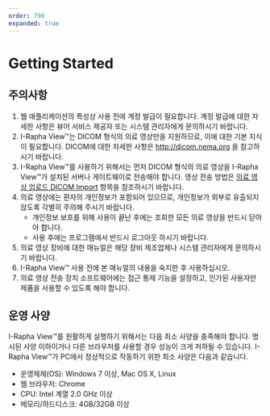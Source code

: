 ```yaml
---
order: 790
expanded: true
---
```


# Getting Started

## 주의사항
1. 웹 애플리케이션의 특성상 사용 전에 계정 발급이 필요합니다. 계정 발급에 대한 자세한 사항은 뷰어 서비스 제공자 또는 시스템 관리자에게 문의하시기 바랍니다.
2. I-Rapha View™는 DICOM 형식의 의료 영상만을 지원하므로, 이에 대한 기본 지식이 필요합니다. DICOM에 대한 자세한 사항은 http://dicom.nema.org 을 참고하시기 바랍니다.
3. I-Rapha View™를 사용하기 위해서는 먼저 DICOM 형식의 의료 영상을 I-Rapha View™가 설치된 서버나 게이트웨이로 전송해야 합니다. 영상 전송 방법은 [의료 영상 업로드 DICOM Import](../1_Raphaview/Glossary/1_DICOMImport.md) 항목을 참조하시기 바랍니다.
4. 의료 영상에는 환자의 개인정보가 포함되어 있으므로, 개인정보가 외부로 유출되지 않도록 각별히 주의해 주시기 바랍니다.
    - 개인정보 보호를 위해 사용이 끝난 후에는 조회한 모든 의료 영상을 반드시 닫아야 합니다.
    - 사용 후에는 프로그램에서 반드시 로그아웃 하시기 바랍니다.
5. 의료 영상 장비에 대한 매뉴얼은 해당 장비 제조업체나 시스템 관리자에게 문의하시기 바랍니다.
6. I-Rapha View™ 사용 전에 본 매뉴얼의 내용을 숙지한 후 사용하십시오.
7. 의료 영상 전송 장치 소프트웨어에는 접근 통제 기능을 설정하고, 인가된 사용자만 제품을 사용할 수 있도록 해야 합니다.

## 운영 사양
I-Rapha View™를 원활하게 실행하기 위해서는 다음 최소 사양을 충족해야 합니다. 명시된 사양 이하이거나 다른 브라우저를 사용할 경우 성능이 크게 저하될 수 있습니다. I-Rapha View™가 PC에서 정상적으로 작동하기 위한 최소 사양은 다음과 같습니다.

- 운영체제(OS): Windows 7 이상, Mac OS X, Linux
- 웹 브라우저: Chrome
- CPU: Intel 계열 2.0 GHz 이상
- 메모리/하드디스크: 4GB/32GB 이상

